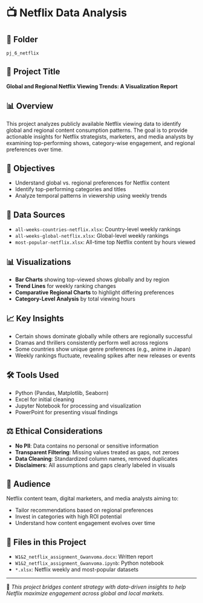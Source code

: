 # 📺 Netflix Data Analysis

## 📁 Folder
`pj_6_netflix`

## 🧾 Project Title
**Global and Regional Netflix Viewing Trends: A Visualization Report**

## 📊 Overview
This project analyzes publicly available Netflix viewing data to identify global and regional content consumption patterns. The goal is to provide actionable insights for Netflix strategists, marketers, and media analysts by examining top-performing shows, category-wise engagement, and regional preferences over time.

## 🎯 Objectives
- Understand global vs. regional preferences for Netflix content
- Identify top-performing categories and titles
- Analyze temporal patterns in viewership using weekly trends

## 🧩 Data Sources
- `all-weeks-countries-netflix.xlsx`: Country-level weekly rankings
- `all-weeks-global-netflix.xlsx`: Global-level weekly rankings
- `most-popular-netflix.xlsx`: All-time top Netflix content by hours viewed

## 📊 Visualizations
- **Bar Charts** showing top-viewed shows globally and by region
- **Trend Lines** for weekly ranking changes
- **Comparative Regional Charts** to highlight differing preferences
- **Category-Level Analysis** by total viewing hours

## 📈 Key Insights
- Certain shows dominate globally while others are regionally successful
- Dramas and thrillers consistently perform well across regions
- Some countries show unique genre preferences (e.g., anime in Japan)
- Weekly rankings fluctuate, revealing spikes after new releases or events

## 🛠️ Tools Used
- Python (Pandas, Matplotlib, Seaborn)
- Excel for initial cleaning
- Jupyter Notebook for processing and visualization
- PowerPoint for presenting visual findings

## ⚖️ Ethical Considerations
- **No PII**: Data contains no personal or sensitive information
- **Transparent Filtering**: Missing values treated as gaps, not zeroes
- **Data Cleaning**: Standardized column names, removed duplicates
- **Disclaimers**: All assumptions and gaps clearly labeled in visuals

## 👥 Audience
Netflix content team, digital marketers, and media analysts aiming to:
- Tailor recommendations based on regional preferences
- Invest in categories with high ROI potential
- Understand how content engagement evolves over time

## 📂 Files in this Project
- `W1&2_netflix_assignment_Gwanvoma.docx`: Written report
- `W1&2_netflix_assignment_Gwanvoma.ipynb`: Python notebook
- `*.xlsx`: Netflix weekly and most-popular datasets

---

📌 _This project bridges content strategy with data-driven insights to help Netflix maximize engagement across global and local markets._
